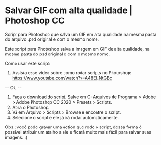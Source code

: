 # Salvar GIF com alta qualidade | Photoshop CC
Script para Photoshop que salva um GIF em alta qualidade na mesma pasta do arquivo .psd original e com o mesmo nome.

Este script para Photoshop salva a imagem em GIF de alta qualidade, na mesma pasta do psd original e com o mesmo nome.


Como usar este script:

1. Assista esse vídeo sobre como rodar scripts no Photoshop: https://www.youtube.com/watch?v=A48El_NtGBc

-- OU --

1. Faça o download do script. Salve em C: Arquivos de Programa > Adobe > Adobe Photoshop CC 2020 > Presets > Scripts.
2. Abra o Photoshop.
3. Vá em Arquivo > Scripts > Browse e encontre o script.
4. Selecione o script e ele já irá rodar automaticamente.

Obs.: você pode gravar uma action que rode o script, dessa forma é possível atribuir um atalho a ele e ficará muito mais fácil para salvar suas imagens. :)
